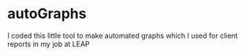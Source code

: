 # autoGraphs
I coded this little tool to make automated graphs which I used for client reports in my job at LEAP
